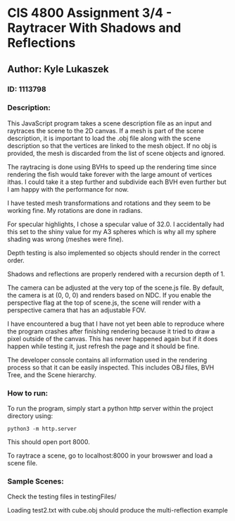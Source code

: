 # CIS 4800 Assignment 3/4 - Raytracer With Shadows and Reflections

## Author: Kyle Lukaszek
### ID: 1113798
### Description:

This JavaScript program takes a scene description file as an input and raytraces the scene to the 2D canvas. If a mesh is part of the scene description, it is important to load the .obj file along with the scene description so that the vertices are linked to the mesh object. If no obj is provided, the mesh is discarded from the list of scene objects and ignored.

The raytracing is done using BVHs to speed up the rendering time since rendering the fish would take forever with the large amount of vertices ithas. I could take it a step further and subdivide each BVH even further but I am happy with the performance for now.

I have tested mesh transformations and rotations and they seem to be working fine. My rotations are done in radians.

For specular highlights, I chose a specular value of 32.0. I accidentally had this set to the shiny value for my A3 spheres which is why all my sphere shading was wrong (meshes were fine).

Depth testing is also implemented so objects should render in the correct order.

Shadows and reflections are properly rendered with a recursion depth of 1.

The camera can be adjusted at the very top of the scene.js file. By default, the camera is at (0, 0, 0) and renders based on NDC. If you enable the perspective flag at the top of scene.js, the scene will render with a perspective camera that has an adjustable FOV.

I have encountered a bug that I have not yet been able to reproduce where the program crashes after finishing rendering because it tried to draw a pixel outside of the canvas. This has never happened again but if it does happen while testing it, just refresh the page and it should be fine.

The developer console contains all information used in the rendering process so that it can be easily inspected. This includes OBJ files, BVH Tree, and the Scene hierarchy.

### How to run:

To run the program, simply start a python http server within the project directory using:

`
python3 -m http.server
`

This should open port 8000.

To raytrace a scene, go to localhost:8000 in your browswer and load a scene file.

### Sample Scenes:

Check the testing files in testingFiles/

Loading test2.txt with cube.obj should produce the multi-reflection example
